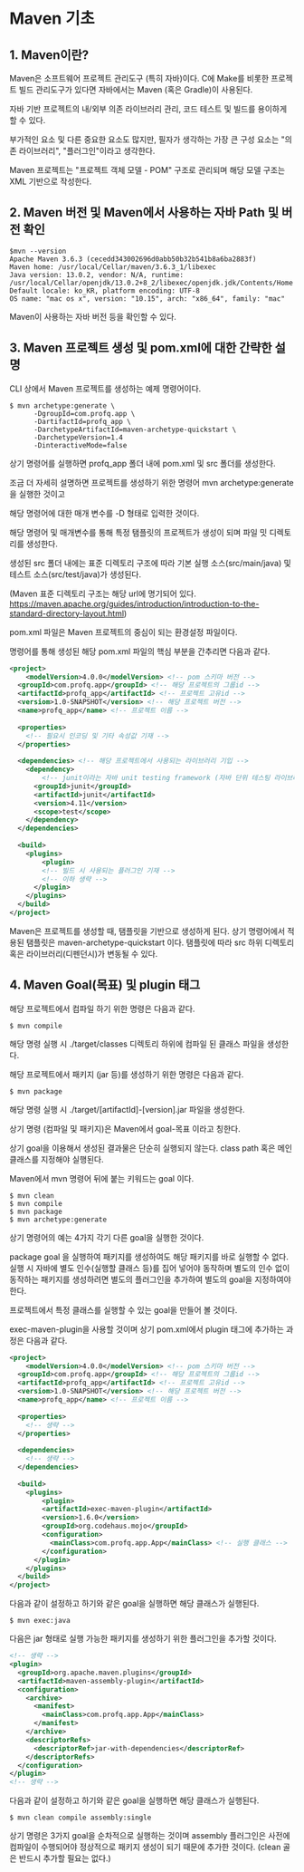 # Maven 기초

## 1. Maven이란?

Maven은 소프트웨어 프로젝트 관리도구 (특히 자바)이다. C에 Make를 비롯한 프로젝트 빌드 관리도구가 있다면 자바에서는 Maven (혹은 Gradle)이 사용된다.

자바 기반 프로젝트의 내/외부 의존 라이브러리 관리, 코드 테스트 및 빌드를 용이하게 할 수 있다.

부가적인 요소 및 다른 중요한 요소도 많지만, 필자가 생각하는 가장 큰 구성 요소는 "의존 라이브러리", "플러그인"이라고 생각한다.

Maven 프로젝트는 "프로젝트 객체 모델 - POM" 구조로 관리되며 해당 모델 구조는 XML 기반으로 작성한다.

## 2. Maven 버전 및 Maven에서 사용하는 자바 Path 및 버전 확인

```shell
$mvn --version
Apache Maven 3.6.3 (cecedd343002696d0abb50b32b541b8a6ba2883f)
Maven home: /usr/local/Cellar/maven/3.6.3_1/libexec
Java version: 13.0.2, vendor: N/A, runtime: /usr/local/Cellar/openjdk/13.0.2+8_2/libexec/openjdk.jdk/Contents/Home
Default locale: ko_KR, platform encoding: UTF-8
OS name: "mac os x", version: "10.15", arch: "x86_64", family: "mac"
```

Maven이 사용하는 자바 버전 등을 확인할 수 있다.

## 3. Maven 프로젝트 생성 및 pom.xml에 대한 간략한 설명

CLI 상에서 Maven 프로젝트를 생성하는 예제 명령어이다.

```shell
$ mvn archetype:generate \
      -DgroupId=com.profq.app \
      -DartifactId=profq_app \
      -DarchetypeArtifactId=maven-archetype-quickstart \
      -DarchetypeVersion=1.4
      -DinteractiveMode=false
```

상기 명령어를 실행하면 profq_app 폴더 내에 pom.xml 및 src 폴더를 생성한다.

조금 더 자세히 설명하면 프로젝트를 생성하기 위한 명령어 mvn archetype:generate을 실행한 것이고

해당 명령어에 대한 매개 변수를 -D 형태로 입력한 것이다.

해당 명령어 및 매개변수를 통해 특정 탬플릿의 프로젝트가 생성이 되며 파일 밋 디렉토리를 생성한다.

생성된 src 폴더 내에는 표준 디렉토리 구조에 따라 기본 실행 소스(src/main/java) 및 테스트 소스(src/test/java)가 생성된다.

(Maven 표준 디렉토리 구조는 해당 url에 명기되어 있다. https://maven.apache.org/guides/introduction/introduction-to-the-standard-directory-layout.html)

pom.xml 파일은 Maven 프로젝트의 중심이 되는 환경설정 파일이다.

명령어를 통해 생성된 해당 pom.xml 파일의 핵심 부분을 간추리면 다음과 같다.

```xml
<project>
	<modelVersion>4.0.0</modelVersion> <!-- pom 스키마 버전 -->
  <groupId>com.profq.app</groupId> <!-- 해당 프로젝트의 그룹id -->
  <artifactId>profq_app</artifactId> <!-- 프로젝트 고유id -->
  <versiom>1.0-SNAPSHOT</version> <!-- 해당 프로젝트 버전 -->
  <name>profq_app</name> <!-- 프로젝트 이름 -->
  
  <properties>
  	<!-- 필요시 인코딩 및 기타 속성값 기재 -->
  </properties>
  
  <dependencies> <!-- 해당 프로젝트에서 사용되는 라이브러리 기입 -->
  	<dependency>
    	<!-- junit이라는 자바 unit testing framework (자바 단위 테스팅 라이브러리) -->
      <groupId>junit</groupId>
      <artifactId>junit</artifactId>
      <version>4.11</version>
      <scope>test</scope>
    </dependency>
  </dependencies>
  
  <build>
    <plugins>
    	<plugin>
        <!-- 빌드 시 사용되는 플러그인 기재 -->
        <!-- 이하 생략 -->
      </plugin>
    </plugins>
  </build>
</project>
```

Maven은 프로젝트를 생성할 때, 탬플릿을 기반으로 생성하게 된다. 상기 명령어에서 적용된 탬플릿은 maven-archetype-quickstart 이다. 탬플릿에 따라 src 하위 디렉토리 혹은 라이브러리(디펜던시)가 변동될 수 있다.

## 4. Maven Goal(목표) 및 plugin 태그

해당 프로젝트에서 컴파일 하기 위한 명령은 다음과 같다.

```shell
$ mvn compile
```

해당 명령 실행 시 ./target/classes 디렉토리 하위에 컴파일 된 클래스 파일을 생성한다.

해당 프로젝트에서 패키지 (jar 등)를 생성하기 위한 명령은 다음과 같다.

```shell
$ mvn package
```

해당 명령 실행 시 ./target/[artifactId]-[version].jar 파일을 생성한다.

상기 명령 (컴파일 및 패키지)은 Maven에서 goal-목표 이라고 칭한다.

상기 goal을 이용해서 생성된 결과물은 단순히 실행되지 않는다. class path 혹은 메인 클래스를 지정해야 실행된다.

Maven에서 mvn 명령어 뒤에 붙는 키워드는 goal 이다.

```shell
$ mvn clean
$ mvn compile
$ mvn package
$ mvn archetype:generate
```

상기 명령어의 예는 4가지 각기 다른 goal을 실행한 것이다.

package goal 을 실행하여 패키지를 생성하여도 해당 패키지를 바로 실행할 수 없다. 실행 시 자바에 별도 인수(실행할 클래스 등)를 집어 넣어야 동작하며 별도의 인수 없이 동작하는 패키지를 생성하려면 별도의 플러그인을 추가하여 별도의 goal을 지정하여야 한다.

프로젝트에서 특정 클래스를 실행할 수 있는 goal을 만들어 볼 것이다.

exec-maven-plugin을 사용할 것이며 상기 pom.xml에서 plugin 태그에 추가하는 과정은 다음과 같다.

```XML
<project>
	<modelVersion>4.0.0</modelVersion> <!-- pom 스키마 버전 -->
  <groupId>com.profq.app</groupId> <!-- 해당 프로젝트의 그룹id -->
  <artifactId>profq_app</artifactId> <!-- 프로젝트 고유id -->
  <versiom>1.0-SNAPSHOT</version> <!-- 해당 프로젝트 버전 -->
  <name>profq_app</name> <!-- 프로젝트 이름 -->
  
  <properties>
  	<!-- 생략 -->
  </properties>
  
  <dependencies>
    <!-- 생략 -->
  </dependencies>
  
  <build>
    <plugins>
    	<plugin>
        <artifactId>exec-maven-plugin</artifactId>
        <version>1.6.0</version>
        <groupId>org.codehaus.mojo</groupId>
        <configuration>
          <mainClass>com.profq.app.App</mainClass> <!-- 실행 클래스 -->
        </configuration>
      </plugin>
    </plugins>
  </build>
</project>
```

다음과 같이 설정하고 하기와 같은 goal을 실행하면 해당 클래스가 실행된다.

```shell
$ mvn exec:java
```

다음은 jar 형태로 실행 가능한 패키지를 생성하기 위한 플러그인을 추가할 것이다.

```xml
<!-- 생략 -->
<plugin>
  <groupId>org.apache.maven.plugins</groupId>
  <artifactId>maven-assembly-plugin</artifactId>
  <configuration>
    <archive>
      <manifest>
        <mainClass>com.profq.app.App</mainClass>
      </manifest>
    </archive>
    <descriptorRefs>
      <descriptorRef>jar-with-dependencies</descriptorRef>
    </descriptorRefs>
  </configuration>
</plugin>
<!-- 생략 -->
```

다음과 같이 설정하고 하기와 같은 goal을 실행하면 해당 클래스가 실행된다.

```shell
$ mvn clean compile assembly:single
```

상기 명령은 3가지 goal을 순차적으로 실행하는 것이며 assembly 플러그인은 사전에 컴파일이 수행되어야 정상적으로 패키지 생성이 되기 때문에 추가한 것이다. (clean 골은 반드시 추가할 필요는 없다.)